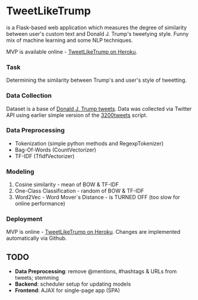 # TweetLikeTrump
is a Flask-based web application which measures the degree of similarity between user's custom text and Donald J. Trump's tweetying style. Funny mix of machine learning and some NLP techniques. 

MVP is available online - [TweetLikeTrump on Heroku](https://tweetliketrump.herokuapp.com).

### Task
Determining the similarity between Trump's and user's style of tweetting.

### Data Collection
Dataset is a base of [Donald J. Trump tweets](https://www.twitter.com/realdonaldtrump). Data was collected via Twitter API  using earlier simple version of the [3200tweets](https://github.com/atrof/3200tweets) script.

### Data Preprocessing
* Tokenization (simple python methods and RegexpTokenizer)
* Bag-Of-Words (CountVectorizer)
* TF-IDF (TfidfVectorizer)

### Modeling
1. Cosine similarity - mean of BOW & TF-IDF
2. One-Class Classification - random of BOW & TF-IDF
3. Word2Vec - Word Mover`s Distance - is TURNED OFF (too slow for online performance)

### Deployment
MVP is online - [TweetLikeTrump on Heroku](https://tweetliketrump.herokuapp.com). Changes are implemented automatically via Github.

## TODO
* **Data Preprocessing**: remove @mentions, #hashtags & URLs from tweets; stemming
* **Backend**: scheduler setup for updating models
* **Frontend**: AJAX for single-page app (SPA)
